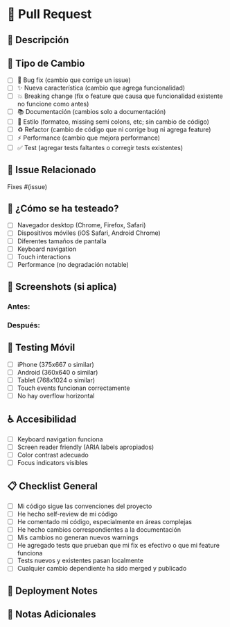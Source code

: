 # 🔄 Pull Request

## 📝 Descripción
<!-- Descripción clara de qué hace este PR -->

## 🎯 Tipo de Cambio
- [ ] 🐛 Bug fix (cambio que corrige un issue)
- [ ] ✨ Nueva característica (cambio que agrega funcionalidad)
- [ ] 💥 Breaking change (fix o feature que causa que funcionalidad existente no funcione como antes)
- [ ] 📚 Documentación (cambios solo a documentación)
- [ ] 🎨 Estilo (formateo, missing semi colons, etc; sin cambio de código)
- [ ] ♻️ Refactor (cambio de código que ni corrige bug ni agrega feature)
- [ ] ⚡ Performance (cambio que mejora performance)
- [ ] ✅ Test (agregar tests faltantes o corregir tests existentes)

## 🔗 Issue Relacionado
<!-- Si este PR está relacionado a un issue, agrega el link -->
Fixes #(issue)

## 🧪 ¿Cómo se ha testeado?
<!-- Describe los tests que ejecutaste para verificar tus cambios -->
- [ ] Navegador desktop (Chrome, Firefox, Safari)
- [ ] Dispositivos móviles (iOS Safari, Android Chrome)
- [ ] Diferentes tamaños de pantalla
- [ ] Keyboard navigation
- [ ] Touch interactions
- [ ] Performance (no degradación notable)

## 📸 Screenshots (si aplica)
<!-- Agrega screenshots especialmente para cambios de UI -->

### Antes:
<!-- Screenshot del comportamiento anterior -->

### Después:
<!-- Screenshot del nuevo comportamiento -->

## 📱 Testing Móvil
<!-- Especifica qué dispositivos/resoluciones probaste -->
- [ ] iPhone (375x667 o similar)
- [ ] Android (360x640 o similar)
- [ ] Tablet (768x1024 o similar)
- [ ] Touch events funcionan correctamente
- [ ] No hay overflow horizontal

## ♿ Accesibilidad
- [ ] Keyboard navigation funciona
- [ ] Screen reader friendly (ARIA labels apropiados)
- [ ] Color contrast adecuado
- [ ] Focus indicators visibles

## 📋 Checklist General
- [ ] Mi código sigue las convenciones del proyecto
- [ ] He hecho self-review de mi código
- [ ] He comentado mi código, especialmente en áreas complejas
- [ ] He hecho cambios correspondientes a la documentación
- [ ] Mis cambios no generan nuevos warnings
- [ ] He agregado tests que prueban que mi fix es efectivo o que mi feature funciona
- [ ] Tests nuevos y existentes pasan localmente
- [ ] Cualquier cambio dependiente ha sido merged y publicado

## 🚀 Deployment Notes
<!-- Notas especiales para deployment o configuración -->

## 📝 Notas Adicionales
<!-- Cualquier información adicional que los reviewers deberían saber -->